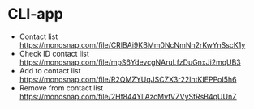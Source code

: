 <!-- @format -->

# CLI-app
- Contact list https://monosnap.com/file/CRlBAi9KBMm0NcNmNn2rKwYnSscK1y
- Check ID contact list https://monosnap.com/file/mpS6YdevcgNAruLfzDuGnxJi2mqUB3
- Add to contact list https://monosnap.com/file/R2QMZYUqJSCZX3r22lhtKIEPPoI5h6
- Remove from contact list https://monosnap.com/file/2Ht844YllAzcMvtVZVyStRsB4qUUnZ
